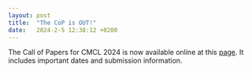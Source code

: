 ```yaml
---
layout: post
title:  "The CoP is OUT!"
date:   2024-2-5 12:38:12 +0200
---
```



The Call of Papers for CMCL 2024 is now available online at this [page](https://cmclorg.github.io/CoP). 
It includes important dates and submission information. 



